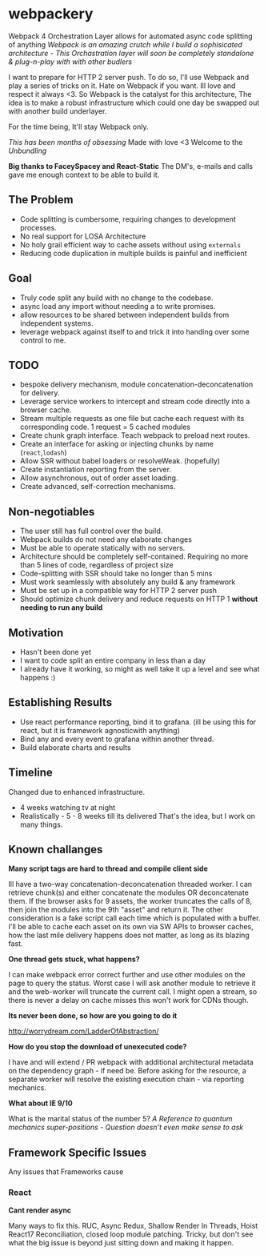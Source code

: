 # webpackery
Webpack 4 Orchestration Layer allows for automated async code splitting of anything
*Webpack is an amazing crutch while I build a sophisicated architecture - This Orchastration layer will soon be completely standalone & plug-n-play with with other budlers* 

I want to prepare for HTTP 2 server push. To do so, I'll use Webpack and play a series of tricks on it. Hate on Webpack if you want. Ill love and respect it always <3. So Webpack is the catalyst for this architecture, The idea is to make a robust infrastructure which could one day be swapped out with another build underlayer.

For the time being, It'll stay Webpack only. 

*This has been months of obsessing*
Made with love <3 
Welcome to the *Unbundling* 

**Big thanks to FaceySpacey and React-Static** 
The DM's, e-mails and calls gave me enough context to be able to build it. 

## The Problem
- Code splitting is cumbersome, requiring changes to development processes.
- No real support for LOSA Architecture 
- No holy grail efficient way to cache assets without using `externals`
- Reducing code duplication in multiple builds is painful and inefficient

## Goal
- Truly code split any build with no change to the codebase.
- async load any import without needing a to write promises.
- allow resources to be shared between independent builds from independent systems. 
- leverage webpack against itself to and trick it into handing over some control to me.

## TODO
- bespoke delivery mechanism, module concatenation-deconcatenation for delivery.
- Leverage service workers to intercept and stream code directly into a browser cache.
- Stream multiple requests as one file but cache each request with its corresponding code. 1 request = 5 cached modules
- Create chunk graph interface. Teach webpack to preload next routes. 
- Create an interface for asking or injecting chunks by name (`react`,`lodash`)
- Allow SSR without babel loaders or resolveWeak. (hopefully)
- Create instantiation reporting from the server.
- Allow asynchronous, out of order asset loading.
- Create advanced, self-correction mechanisms.

## Non-negotiables
- The user still has full control over the build. 
- Webpack builds do not need any elaborate changes
- Must be able to operate statically with no servers. 
- Architecture should be completely self-contained. Requiring no more than 5 lines of code, regardless of project size
- Code-splitting with SSR should take no longer than 5 mins
- Must work seamlessly with absolutely any build & any framework
- Must be set up in a compatible way for HTTP 2 server push 
- Should optimize chunk delivery and reduce requests on HTTP 1 **without needing to run any build** 

## Motivation
- Hasn't been done yet
- I want to code split an entire company in less than a day
- I already have it working, so might as well take it up a level and see what happens :) 

## Establishing Results
- Use react performance reporting, bind it to grafana. (ill be using this for react, but it is framework agnosticwith anything)
- Bind any and every event to grafana within another thread.
- Build elaborate charts and results

## Timeline
Changed due to enhanced infrastructure. 
- 4 weeks watching tv at night
- Realistically - 5 - 8 weeks till its delivered
That's the idea, but I work on many things. 

## Known challanges

**Many script tags are hard to thread and compile client side**

Ill have a two-way concatenation-deconcatenation threaded worker. I can retrieve chunk(s) and either concatenate the modules OR deconcatenate them. If the browser asks for 9 assets, the worker truncates the calls of 8, then join the modules into the 9th "asset" and return it. The other consideration is a fake script call each time which is populated with a buffer. I'll be able to cache each asset on its own via SW APIs to browser caches, how the last mile delivery happens does not matter, as long as its blazing fast.

**One thread gets stuck, what happens?**

I can make webpack error correct further and use other modules on the page to query the status. Worst case I will ask another module to retrieve it and the web-worker will truncate the current call. I might open a stream, so there is never a delay on cache misses this won't work for CDNs though. 

**Its never been done, so how are you going to do it**

http://worrydream.com/LadderOfAbstraction/

**How do you stop the download of unexecuted code?**

I have and will extend / PR webpack with additional architectural metadata on the dependency graph - if need be. Before asking for the resource, a separate worker will resolve the existing execution chain - via reporting mechanics. 

**What about IE 9/10**

What is the marital status of the number 5? *A Reference to quantum mechanics super-positions - Question doesn't even make sense to ask*

## Framework Specific Issues
Any issues that Frameworks cause

### React

**Cant render async**

Many ways to fix this. RUC, Async Redux, Shallow Render In Threads, Hoist React17 Reconciliation, closed loop module patching. Tricky, but don't see what the big issue is beyond just sitting down and making it happen.

